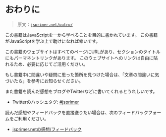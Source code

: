 # おわりに

> 原文：[`jsprimer.net/outro/`](https://jsprimer.net/outro/)

この書籍はJavaScriptを一から学べることを目的に書かれています。 この書籍がJavaScriptを学ぶ上で助けになれば幸いです。

この書籍のウェブサイトはすべてのページにURLがあり、セクションのタイトルにもパーマネントリンクがあります。 このウェブサイトへのリンクは自由に貼れるため、必要に応じてご活用ください。

もし書籍中に間違いや疑問に思った箇所を見つけた場合は、「文章の間違いに気づいたら」を参考にお知らせください。

また書籍を読んだ感想をブログやTwitterなどに書いてくれるとうれしいです。

+   Twitterのハッシュタグ: [#jsprimer](https://twitter.com/search?f=realtime&q=%23jsprimer)

読んだ感想やフィードバックを直接送りたい場合は、次のフィードバックフォームをご利用ください。

+   [jsprimer.netの感想/フィードバック](https://forms.gle/YAqr1oPBs1KShFSPA)
